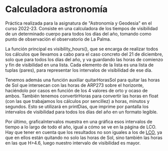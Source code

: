 # Calculadora astronomía
Práctica realizada para la asignatura de "Astronomía y Geodesia" en el curso 2022-23. Consiste en una calculadora de los tiempos de visibilidad de un determinado cuerpo para todos los días del año, tomando como punto de observación el observatorio de La Palma.

La función principal es visibility_hours(), que se encarga de realizar todos los cálculos que llevamos a cabo para el caso concreto del 21 de diciembre, solo que para todos los días del año, y va guardando las horas de comienzo y fin de visibilidad en una lista. Cada elemento de la lista es una lista de tuplas (pares), para representar los intervalos de visibilidad de ese día. 

Tenemos además una función auxiliar quitarHorasSol para quitar las horas de Sol que intersecan con las horas de ARP273 sobre el horizonte, haciéndolo por casos en función de los 4 valores de orto y ocaso de ambos. También tenemos convertirHoras para convertir las horas en float (con las que trabajamos los cálculos por sencillez) a horas, minutos y segundos. Esto se utilizará en printDias, que imprime por pantalla los intervalos de visibilidad para todos los días del año en un formato legible.  

Por último, graficaIntervalos muestra en una gráfica esos intervalos de tiempo a lo largo de todo el año, igual a cómo se ve en la página de LCO. Hay que tener en cuenta que los resultados no son iguales a los de [LCO](https://lco.global/observatory/tools/visibility/), ya que en ellos están quitando no solo las horas de Sol, sino también las horas en las que H>4.6, luego nuestro intervalo de visibilidad es mayor.
